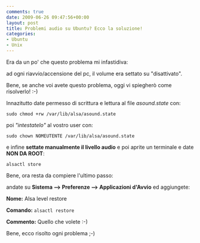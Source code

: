 ```yaml
---
comments: true
date: 2009-06-26 09:47:56+00:00
layout: post
title: Problemi audio su Ubuntu? Ecco la soluzione!
categories:
- Ubuntu
- Unix
---
```


Era da un po' che questo problema mi infastidiva:

ad ogni riavvio/accensione del pc, il volume era settato su "disattivato".

Bene, se anche voi avete questo problema, oggi vi spiegherò come risolverlo! :-)

Innazitutto date permesso di scrittura e lettura al file _asound.state_ con:


`sudo chmod +rw /var/lib/alsa/asound.state`



poi _"intestatelo"_ al vostro user con:


`sudo chown NOMEUTENTE /var/lib/alsa/asound.state`



e infine **settate manualmente il livello audio** e poi aprite un terminale e date **NON DA ROOT**:


`alsactl store`



Bene, ora resta da compiere l'ultimo passo:

andate su **Sistema --> Preferenze --> Applicazioni d'Avvio** ed aggiungete:


**Nome:** Alsa level restore




**Comando:** `alsactl restore`




**Commento:** Quello che volete :-)



Bene, ecco risolto ogni problema ;-)
